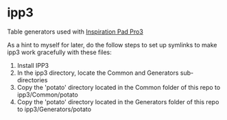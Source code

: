 # ipp3

Table generators used with [Inspiration Pad Pro3](http://www.nbos.com/products/inspiration-pad-pro)

As a hint to myself for later, do the follow steps to set up symlinks to make ipp3 work gracefully with these files:

1. Install IPP3
2. In the ipp3 directory, locate the Common and Generators sub-directories
3. Copy the 'potato' directory located in the Common folder of this repo to ipp3/Common/potato
4. Copy the 'potato' directory located in the Generators folder of this repo to ipp3/Generators/potato
